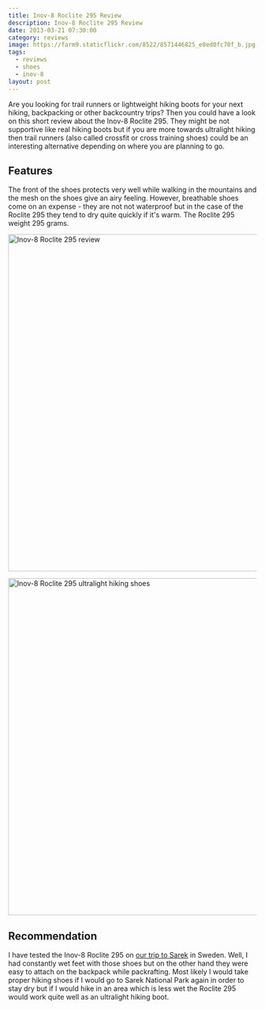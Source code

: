 ```yaml
---
title: Inov-8 Roclite 295 Review
description: Inov-8 Roclite 295 Review
date: 2013-03-21 07:30:00
category: reviews
image: https://farm9.staticflickr.com/8522/8571446825_e8ed0fc70f_b.jpg
tags:
  - reviews
  - shoes
  - inov-8
layout: post
---
```


Are you looking for trail runners or lightweight hiking boots for your next hiking, backpacking or other backcountry trips? Then you could have a look on this short review about the Inov-8 Roclite 295. They might be not supportive like real hiking boots but if you are more towards ultralight hiking then trail runners (also called crossfit or cross training shoes) could be an interesting alternative depending on where you are planning to go.

<amp-img src="https://farm9.staticflickr.com/8522/8571446825_e8ed0fc70f_b.jpg" width="100%" alt="Inov-8 Roclite 295 ultralight hiking and trail running shoes review"></amp-img>


<!--more-->

## Features
The front of the shoes protects very well while walking in the mountains and the mesh on the shoes give an airy feeling. However, breathable shoes come on an expense - they are not not waterproof but in the case of the Roclite 295 they tend to dry quite quickly if it's warm. The Roclite 295 weight 295 grams.

<a href="http://amzn.to/1m5heKp" rel="nofollow"><img src="https://farm9.staticflickr.com/8528/8572540936_95e5caa2d1_b.jpg" width="1024" height="683" alt="Inov-8 Roclite 295 review"></a>

<a href="http://amzn.to/1m5heKp" rel="nofollow"><img src="https://farm9.staticflickr.com/8516/8572541296_72d39eb524_b.jpg" width="1024" height="683" alt="Inov-8 Roclite 295 ultralight hiking shoes"></a>

## Recommendation
I have tested the Inov-8 Roclite 295 on <a href="http://hikeventures.com/hiking-and-packrafting-in-sarek-day-1/" target="_self">our trip to Sarek</a> in Sweden. Well, I had constantly wet feet with those shoes but on the other hand they were easy to attach on the backpack while packrafting. Most likely I would take proper hiking shoes if I would go to Sarek National Park again in order to stay dry but if I would hike in an area which is less wet the Roclite 295 would work quite well as an ultralight hiking boot.
